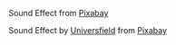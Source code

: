 Sound Effect from <a href="https://pixabay.com/?utm_source=link-attribution&amp;utm_medium=referral&amp;utm_campaign=music&amp;utm_content=95630">Pixabay</a>

Sound Effect by <a href="https://pixabay.com/users/universfield-28281460/?utm_source=link-attribution&amp;utm_medium=referral&amp;utm_campaign=music&amp;utm_content=126515">Universfield</a> from <a href="https://pixabay.com/sound-effects//?utm_source=link-attribution&amp;utm_medium=referral&amp;utm_campaign=music&amp;utm_content=126515">Pixabay</a>